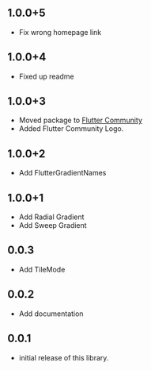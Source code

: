 ## 1.0.0+5
- Fix wrong homepage link

## 1.0.0+4
- Fixed up readme


## 1.0.0+3
  * Moved package to [Flutter Community](https://github.com/fluttercommunity)
  * Added Flutter Community Logo.

## 1.0.0+2

- Add FlutterGradientNames

## 1.0.0+1

- Add Radial Gradient
- Add Sweep Gradient

## 0.0.3

- Add TileMode

## 0.0.2

- Add documentation

## 0.0.1

- initial release of this library.
